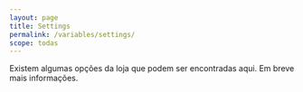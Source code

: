 ```yaml
---
layout: page
title: Settings
permalink: /variables/settings/
scope: todas
---
```


Existem algumas opções da loja que podem ser encontradas aqui. Em breve mais informações.